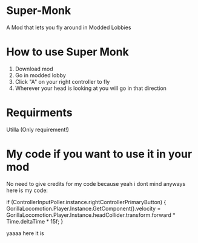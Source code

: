 # Super-Monk
A Mod that lets you fly around in Modded Lobbies
# How to use Super Monk
1. Download mod
2. Go in modded lobby
3. Click "A" on your right controller to fly
4. Wherever your head is looking at you will go in that direction
# Requirments
Utilla (Only requirement!)
# My code if you want to use it in your mod
No need to give credits for my code because yeah i dont mind anyways here is my code:



if (ControllerInputPoller.instance.rightControllerPrimaryButton)
{
    GorillaLocomotion.Player.Instance.GetComponent<Rigidbody>().velocity = GorillaLocomotion.Player.Instance.headCollider.transform.forward * Time.deltaTime * 15f;
}



yaaaa here it is
